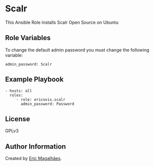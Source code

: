 Scalr
=========

This Ansible Role installs Scalr Open Source on Ubuntu

Role Variables
--------------

To change the default admin password you must change the following variable:

~~~
admin_password: Scalr
~~~

Example Playbook
----------------

~~~
- hosts: all
  roles:
     - role: ericovis.scalr
       admin_password: Password
~~~

License
-------

GPLv3

Author Information
------------------

Created by [Eric Magalhães](https://emagalha.es).
